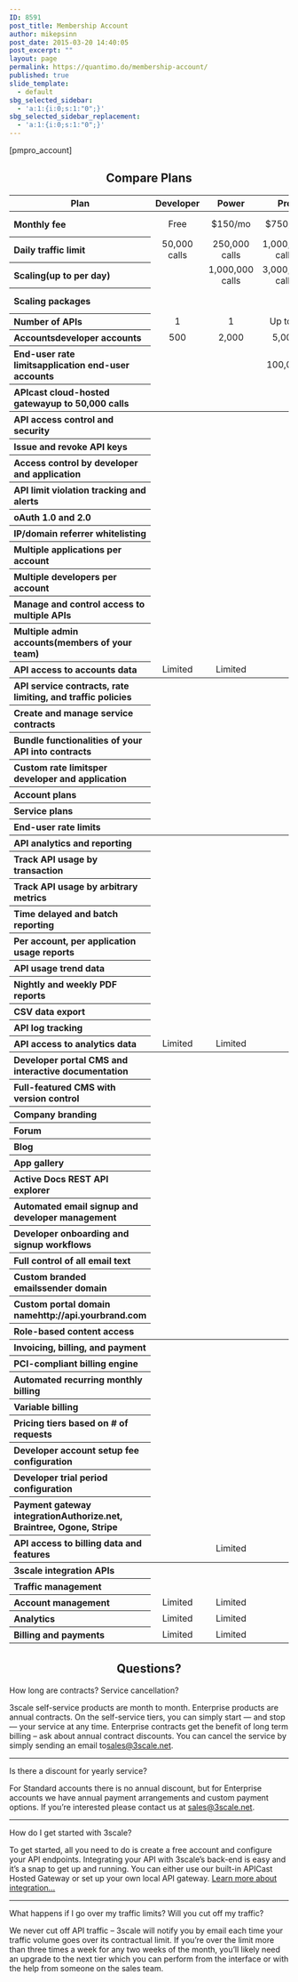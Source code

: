 ```yaml
---
ID: 8591
post_title: Membership Account
author: mikepsinn
post_date: 2015-03-20 14:40:05
post_excerpt: ""
layout: page
permalink: https://quantimo.do/membership-account/
published: true
slide_template:
  - default
sbg_selected_sidebar:
  - 'a:1:{i:0;s:1:"0";}'
sbg_selected_sidebar_replacement:
  - 'a:1:{i:0;s:1:"0";}'
---
```

[pmpro_account]
<h2 class="center" style="text-align: center;">Compare Plans</h2>
<table class="table table-responsive pricing-table" style="height: 2609px;" border="0" width="833">
<thead>
<tr>
<th class="col-md-4 col-sm-8 plan">Plan</th>
<th class="col-md-2 col-sm-1 even plan">Developer</th>
<th class="col-md-2 col-sm-1 plan">Power</th>
<th class="col-md-2 col-sm-1 even plan">Pro</th>
<th class="col-md-2 col-sm-1 plan enterprise">Enterprise</th>
</tr>
</thead>
<tbody>
<tr class="semi">
<th style="text-align: left;">Monthly fee</th>
<td class="even" style="text-align: center;">Free</td>
<td style="text-align: center;">$150/mo</td>
<td class="even" style="text-align: center;">$750/mo</td>
<td style="text-align: center;"><a href="mailto:sales@3scale.net">Contact Us</a></td>
</tr>
<tr>
<th style="text-align: left;">Daily traffic limit</th>
<td class="even" style="text-align: center;">50,000 calls</td>
<td style="text-align: center;">250,000 calls</td>
<td class="even" style="text-align: center;">1,000,000 calls</td>
<td style="text-align: center;">3,000,000 calls</td>
</tr>
<tr>
<th style="text-align: left;">Scaling(up to per day)</th>
<td class="even"></td>
<td style="text-align: center;">1,000,000 calls</td>
<td class="even" style="text-align: center;">3,000,000 calls</td>
<td style="text-align: center;">Unlimited</td>
</tr>
<tr>
<th style="text-align: left;">Scaling packages</th>
<td class="even"></td>
<td><img class=" aligncenter" src="http://www.3scale.net/wp-content/uploads/2015/02/check-140.gif" alt="" /></td>
<td class="even"><img class=" aligncenter" src="http://www.3scale.net/wp-content/uploads/2015/02/check-140.gif" alt="" /></td>
<td style="text-align: center;">Contact sales</td>
</tr>
<tr>
<th style="text-align: left;">Number of APIs</th>
<td class="even" style="text-align: center;">1</td>
<td style="text-align: center;">1</td>
<td class="even" style="text-align: center;">Up to 3</td>
<td style="text-align: center;">Unlimited</td>
</tr>
<tr>
<th style="text-align: left;">Accountsdeveloper accounts</th>
<td class="even" style="text-align: center;">500</td>
<td style="text-align: center;">2,000</td>
<td class="even" style="text-align: center;">5,000</td>
<td style="text-align: center;">Unlimited</td>
</tr>
<tr>
<th style="text-align: left;">End-user rate limitsapplication end-user accounts</th>
<td class="even" style="text-align: left;"></td>
<td></td>
<td class="even" style="text-align: center;">100,000</td>
<td style="text-align: center;">Unlimited</td>
</tr>
<tr>
<th style="text-align: left;">APIcast cloud-hosted gatewayup to 50,000 calls</th>
<td class="even"><img class=" aligncenter" src="http://www.3scale.net/wp-content/uploads/2015/02/check-140.gif" alt="" /></td>
<td><img class=" aligncenter" src="http://www.3scale.net/wp-content/uploads/2015/02/check-140.gif" alt="" /></td>
<td class="even"><img class=" aligncenter" src="http://www.3scale.net/wp-content/uploads/2015/02/check-140.gif" alt="" /></td>
<td><img class=" aligncenter" src="http://www.3scale.net/wp-content/uploads/2015/02/check-140.gif" alt="" /></td>
</tr>
<tr class="wide">
<th style="text-align: left;">API access control and security</th>
<th></th>
<th></th>
<th></th>
<th></th>
</tr>
<tr>
<th style="text-align: left;">Issue and revoke API keys</th>
<td class="even"><img class=" aligncenter" src="http://www.3scale.net/wp-content/uploads/2015/02/check-140.gif" alt="" /></td>
<td><img class=" aligncenter" src="http://www.3scale.net/wp-content/uploads/2015/02/check-140.gif" alt="" /></td>
<td class="even"><img class=" aligncenter" src="http://www.3scale.net/wp-content/uploads/2015/02/check-140.gif" alt="" /></td>
<td><img class=" aligncenter" src="http://www.3scale.net/wp-content/uploads/2015/02/check-140.gif" alt="" /></td>
</tr>
<tr>
<th style="text-align: left;">Access control by developer and application</th>
<td class="even"><img class=" aligncenter" src="http://www.3scale.net/wp-content/uploads/2015/02/check-140.gif" alt="" /></td>
<td><img class=" aligncenter" src="http://www.3scale.net/wp-content/uploads/2015/02/check-140.gif" alt="" /></td>
<td class="even"><img class=" aligncenter" src="http://www.3scale.net/wp-content/uploads/2015/02/check-140.gif" alt="" /></td>
<td><img class=" aligncenter" src="http://www.3scale.net/wp-content/uploads/2015/02/check-140.gif" alt="" /></td>
</tr>
<tr>
<th style="text-align: left;">API limit violation tracking and alerts</th>
<td class="even"><img class=" aligncenter" src="http://www.3scale.net/wp-content/uploads/2015/02/check-140.gif" alt="" /></td>
<td><img class=" aligncenter" src="http://www.3scale.net/wp-content/uploads/2015/02/check-140.gif" alt="" /></td>
<td class="even"><img class=" aligncenter" src="http://www.3scale.net/wp-content/uploads/2015/02/check-140.gif" alt="" /></td>
<td><img class=" aligncenter" src="http://www.3scale.net/wp-content/uploads/2015/02/check-140.gif" alt="" /></td>
</tr>
<tr>
<th style="text-align: left;">oAuth 1.0 and 2.0</th>
<td class="even"><img class=" aligncenter" src="http://www.3scale.net/wp-content/uploads/2015/02/check-140.gif" alt="" /></td>
<td><img class=" aligncenter" src="http://www.3scale.net/wp-content/uploads/2015/02/check-140.gif" alt="" /></td>
<td class="even"><img class=" aligncenter" src="http://www.3scale.net/wp-content/uploads/2015/02/check-140.gif" alt="" /></td>
<td><img class=" aligncenter" src="http://www.3scale.net/wp-content/uploads/2015/02/check-140.gif" alt="" /></td>
</tr>
<tr>
<th style="text-align: left;">IP/domain referrer whitelisting</th>
<td class="even"><img class=" aligncenter" src="http://www.3scale.net/wp-content/uploads/2015/02/check-140.gif" alt="" /></td>
<td><img class=" aligncenter" src="http://www.3scale.net/wp-content/uploads/2015/02/check-140.gif" alt="" /></td>
<td class="even"><img class=" aligncenter" src="http://www.3scale.net/wp-content/uploads/2015/02/check-140.gif" alt="" /></td>
<td><img class=" aligncenter" src="http://www.3scale.net/wp-content/uploads/2015/02/check-140.gif" alt="" /></td>
</tr>
<tr>
<th style="text-align: left;">Multiple applications per account</th>
<td class="even"></td>
<td><img class=" aligncenter" src="http://www.3scale.net/wp-content/uploads/2015/02/check-140.gif" alt="" /></td>
<td class="even"><img class=" aligncenter" src="http://www.3scale.net/wp-content/uploads/2015/02/check-140.gif" alt="" /></td>
<td><img class=" aligncenter" src="http://www.3scale.net/wp-content/uploads/2015/02/check-140.gif" alt="" /></td>
</tr>
<tr>
<th style="text-align: left;">Multiple developers per account</th>
<td class="even"></td>
<td></td>
<td class="even"><img class=" aligncenter" src="http://www.3scale.net/wp-content/uploads/2015/02/check-140.gif" alt="" /></td>
<td><img class=" aligncenter" src="http://www.3scale.net/wp-content/uploads/2015/02/check-140.gif" alt="" /></td>
</tr>
<tr>
<th style="text-align: left;">Manage and control access to multiple APIs</th>
<td class="even"></td>
<td></td>
<td class="even"><img class=" aligncenter" src="http://www.3scale.net/wp-content/uploads/2015/02/check-140.gif" alt="" /></td>
<td><img class=" aligncenter" src="http://www.3scale.net/wp-content/uploads/2015/02/check-140.gif" alt="" /></td>
</tr>
<tr>
<th style="text-align: left;">Multiple admin accounts(members of your team)</th>
<td class="even"></td>
<td></td>
<td class="even"><img class=" aligncenter" src="http://www.3scale.net/wp-content/uploads/2015/02/check-140.gif" alt="" /></td>
<td><img class=" aligncenter" src="http://www.3scale.net/wp-content/uploads/2015/02/check-140.gif" alt="" /></td>
</tr>
<tr>
<th style="text-align: left;">API access to accounts data</th>
<td class="even" style="text-align: center;"><span class="other">Limited</span></td>
<td style="text-align: center;"><span class="other">Limited</span></td>
<td class="even"><img class=" aligncenter" src="http://www.3scale.net/wp-content/uploads/2015/02/check-140.gif" alt="" /></td>
<td><img class=" aligncenter" src="http://www.3scale.net/wp-content/uploads/2015/02/check-140.gif" alt="" /></td>
</tr>
<tr class="wide">
<th style="text-align: left;">API service contracts, rate limiting, and traffic policies</th>
<th></th>
<th></th>
<th></th>
<th></th>
</tr>
<tr>
<th style="text-align: left;">Create and manage service contracts</th>
<td class="even"><img class=" aligncenter" src="http://www.3scale.net/wp-content/uploads/2015/02/check-140.gif" alt="" /></td>
<td><img class=" aligncenter" src="http://www.3scale.net/wp-content/uploads/2015/02/check-140.gif" alt="" /></td>
<td class="even"><img class=" aligncenter" src="http://www.3scale.net/wp-content/uploads/2015/02/check-140.gif" alt="" /></td>
<td><img class=" aligncenter" src="http://www.3scale.net/wp-content/uploads/2015/02/check-140.gif" alt="" /></td>
</tr>
<tr>
<th style="text-align: left;">Bundle functionalities of your API into contracts</th>
<td class="even"><img class=" aligncenter" src="http://www.3scale.net/wp-content/uploads/2015/02/check-140.gif" alt="" /></td>
<td><img class=" aligncenter" src="http://www.3scale.net/wp-content/uploads/2015/02/check-140.gif" alt="" /></td>
<td class="even"><img class=" aligncenter" src="http://www.3scale.net/wp-content/uploads/2015/02/check-140.gif" alt="" /></td>
<td><img class=" aligncenter" src="http://www.3scale.net/wp-content/uploads/2015/02/check-140.gif" alt="" /></td>
</tr>
<tr>
<th style="text-align: left;">Custom rate limitsper developer and application</th>
<td class="even"><img class=" aligncenter" src="http://www.3scale.net/wp-content/uploads/2015/02/check-140.gif" alt="" /></td>
<td><img class=" aligncenter" src="http://www.3scale.net/wp-content/uploads/2015/02/check-140.gif" alt="" /></td>
<td class="even"><img class=" aligncenter" src="http://www.3scale.net/wp-content/uploads/2015/02/check-140.gif" alt="" /></td>
<td><img class=" aligncenter" src="http://www.3scale.net/wp-content/uploads/2015/02/check-140.gif" alt="" /></td>
</tr>
<tr>
<th style="text-align: left;">Account plans</th>
<td class="even"></td>
<td></td>
<td class="even"><img class=" aligncenter" src="http://www.3scale.net/wp-content/uploads/2015/02/check-140.gif" alt="" /></td>
<td><img class=" aligncenter" src="http://www.3scale.net/wp-content/uploads/2015/02/check-140.gif" alt="" /></td>
</tr>
<tr>
<th style="text-align: left;">Service plans</th>
<td class="even"></td>
<td></td>
<td class="even"><img class=" aligncenter" src="http://www.3scale.net/wp-content/uploads/2015/02/check-140.gif" alt="" /></td>
<td><img class=" aligncenter" src="http://www.3scale.net/wp-content/uploads/2015/02/check-140.gif" alt="" /></td>
</tr>
<tr>
<th style="text-align: left;">End-user rate limits</th>
<td class="even"></td>
<td></td>
<td class="even"><img class=" aligncenter" src="http://www.3scale.net/wp-content/uploads/2015/02/check-140.gif" alt="" /></td>
<td><img class=" aligncenter" src="http://www.3scale.net/wp-content/uploads/2015/02/check-140.gif" alt="" /></td>
</tr>
<tr class="wide">
<th style="text-align: left;">API analytics and reporting</th>
<th></th>
<th></th>
<th></th>
<th></th>
</tr>
<tr>
<th style="text-align: left;">Track API usage by transaction</th>
<td class="even"><img class=" aligncenter" src="http://www.3scale.net/wp-content/uploads/2015/02/check-140.gif" alt="" /></td>
<td><img class=" aligncenter" src="http://www.3scale.net/wp-content/uploads/2015/02/check-140.gif" alt="" /></td>
<td class="even"><img class=" aligncenter" src="http://www.3scale.net/wp-content/uploads/2015/02/check-140.gif" alt="" /></td>
<td><img class=" aligncenter" src="http://www.3scale.net/wp-content/uploads/2015/02/check-140.gif" alt="" /></td>
</tr>
<tr>
<th style="text-align: left;">Track API usage by arbitrary metrics</th>
<td class="even"><img class=" aligncenter" src="http://www.3scale.net/wp-content/uploads/2015/02/check-140.gif" alt="" /></td>
<td><img class=" aligncenter" src="http://www.3scale.net/wp-content/uploads/2015/02/check-140.gif" alt="" /></td>
<td class="even"><img class=" aligncenter" src="http://www.3scale.net/wp-content/uploads/2015/02/check-140.gif" alt="" /></td>
<td><img class=" aligncenter" src="http://www.3scale.net/wp-content/uploads/2015/02/check-140.gif" alt="" /></td>
</tr>
<tr>
<th style="text-align: left;">Time delayed and batch reporting</th>
<td class="even"><img class=" aligncenter" src="http://www.3scale.net/wp-content/uploads/2015/02/check-140.gif" alt="" /></td>
<td><img class=" aligncenter" src="http://www.3scale.net/wp-content/uploads/2015/02/check-140.gif" alt="" /></td>
<td class="even"><img class=" aligncenter" src="http://www.3scale.net/wp-content/uploads/2015/02/check-140.gif" alt="" /></td>
<td><img class=" aligncenter" src="http://www.3scale.net/wp-content/uploads/2015/02/check-140.gif" alt="" /></td>
</tr>
<tr>
<th style="text-align: left;">Per account, per application usage reports</th>
<td class="even"><img class=" aligncenter" src="http://www.3scale.net/wp-content/uploads/2015/02/check-140.gif" alt="" /></td>
<td><img class=" aligncenter" src="http://www.3scale.net/wp-content/uploads/2015/02/check-140.gif" alt="" /></td>
<td class="even"><img class=" aligncenter" src="http://www.3scale.net/wp-content/uploads/2015/02/check-140.gif" alt="" /></td>
<td><img class=" aligncenter" src="http://www.3scale.net/wp-content/uploads/2015/02/check-140.gif" alt="" /></td>
</tr>
<tr>
<th style="text-align: left;">API usage trend data</th>
<td class="even"><img class=" aligncenter" src="http://www.3scale.net/wp-content/uploads/2015/02/check-140.gif" alt="" /></td>
<td><img class=" aligncenter" src="http://www.3scale.net/wp-content/uploads/2015/02/check-140.gif" alt="" /></td>
<td class="even"><img class=" aligncenter" src="http://www.3scale.net/wp-content/uploads/2015/02/check-140.gif" alt="" /></td>
<td><img class=" aligncenter" src="http://www.3scale.net/wp-content/uploads/2015/02/check-140.gif" alt="" /></td>
</tr>
<tr>
<th style="text-align: left;">Nightly and weekly PDF reports</th>
<td class="even"><img class=" aligncenter" src="http://www.3scale.net/wp-content/uploads/2015/02/check-140.gif" alt="" /></td>
<td><img class=" aligncenter" src="http://www.3scale.net/wp-content/uploads/2015/02/check-140.gif" alt="" /></td>
<td class="even"><img class=" aligncenter" src="http://www.3scale.net/wp-content/uploads/2015/02/check-140.gif" alt="" /></td>
<td><img class=" aligncenter" src="http://www.3scale.net/wp-content/uploads/2015/02/check-140.gif" alt="" /></td>
</tr>
<tr>
<th style="text-align: left;">CSV data export</th>
<td class="even"><img class=" aligncenter" src="http://www.3scale.net/wp-content/uploads/2015/02/check-140.gif" alt="" /></td>
<td><img class=" aligncenter" src="http://www.3scale.net/wp-content/uploads/2015/02/check-140.gif" alt="" /></td>
<td class="even"><img class=" aligncenter" src="http://www.3scale.net/wp-content/uploads/2015/02/check-140.gif" alt="" /></td>
<td><img class=" aligncenter" src="http://www.3scale.net/wp-content/uploads/2015/02/check-140.gif" alt="" /></td>
</tr>
<tr>
<th style="text-align: left;">API log tracking</th>
<td class="even"></td>
<td></td>
<td class="even"><img class=" aligncenter" src="http://www.3scale.net/wp-content/uploads/2015/02/check-140.gif" alt="" /></td>
<td><img class=" aligncenter" src="http://www.3scale.net/wp-content/uploads/2015/02/check-140.gif" alt="" /></td>
</tr>
<tr>
<th style="text-align: left;">API access to analytics data</th>
<td class="even" style="text-align: center;"><span class="other">Limited</span></td>
<td style="text-align: center;"><span class="other">Limited</span></td>
<td class="even"><img class=" aligncenter" src="http://www.3scale.net/wp-content/uploads/2015/02/check-140.gif" alt="" /></td>
<td><img class=" aligncenter" src="http://www.3scale.net/wp-content/uploads/2015/02/check-140.gif" alt="" /></td>
</tr>
<tr class="wide">
<th style="text-align: left;">Developer portal CMS and interactive documentation</th>
<th></th>
<th></th>
<th></th>
<th></th>
</tr>
<tr>
<th style="text-align: left;">Full-featured CMS with version control</th>
<td class="even"><img class=" aligncenter" src="http://www.3scale.net/wp-content/uploads/2015/02/check-140.gif" alt="" /></td>
<td><img class=" aligncenter" src="http://www.3scale.net/wp-content/uploads/2015/02/check-140.gif" alt="" /></td>
<td class="even"><img class=" aligncenter" src="http://www.3scale.net/wp-content/uploads/2015/02/check-140.gif" alt="" /></td>
<td><img class=" aligncenter" src="http://www.3scale.net/wp-content/uploads/2015/02/check-140.gif" alt="" /></td>
</tr>
<tr>
<th style="text-align: left;">Company branding</th>
<td class="even"><img class=" aligncenter" src="http://www.3scale.net/wp-content/uploads/2015/02/check-140.gif" alt="" /></td>
<td><img class=" aligncenter" src="http://www.3scale.net/wp-content/uploads/2015/02/check-140.gif" alt="" /></td>
<td class="even"><img class=" aligncenter" src="http://www.3scale.net/wp-content/uploads/2015/02/check-140.gif" alt="" /></td>
<td><img class=" aligncenter" src="http://www.3scale.net/wp-content/uploads/2015/02/check-140.gif" alt="" /></td>
</tr>
<tr>
<th style="text-align: left;">Forum</th>
<td class="even"><img class=" aligncenter" src="http://www.3scale.net/wp-content/uploads/2015/02/check-140.gif" alt="" /></td>
<td><img class=" aligncenter" src="http://www.3scale.net/wp-content/uploads/2015/02/check-140.gif" alt="" /></td>
<td class="even"><img class=" aligncenter" src="http://www.3scale.net/wp-content/uploads/2015/02/check-140.gif" alt="" /></td>
<td><img class=" aligncenter" src="http://www.3scale.net/wp-content/uploads/2015/02/check-140.gif" alt="" /></td>
</tr>
<tr>
<th style="text-align: left;">Blog</th>
<td class="even"><img class=" aligncenter" src="http://www.3scale.net/wp-content/uploads/2015/02/check-140.gif" alt="" /></td>
<td><img class=" aligncenter" src="http://www.3scale.net/wp-content/uploads/2015/02/check-140.gif" alt="" /></td>
<td class="even"><img class=" aligncenter" src="http://www.3scale.net/wp-content/uploads/2015/02/check-140.gif" alt="" /></td>
<td><img class=" aligncenter" src="http://www.3scale.net/wp-content/uploads/2015/02/check-140.gif" alt="" /></td>
</tr>
<tr>
<th style="text-align: left;">App gallery</th>
<td class="even"><img class=" aligncenter" src="http://www.3scale.net/wp-content/uploads/2015/02/check-140.gif" alt="" /></td>
<td><img class=" aligncenter" src="http://www.3scale.net/wp-content/uploads/2015/02/check-140.gif" alt="" /></td>
<td class="even"><img class=" aligncenter" src="http://www.3scale.net/wp-content/uploads/2015/02/check-140.gif" alt="" /></td>
<td><img class=" aligncenter" src="http://www.3scale.net/wp-content/uploads/2015/02/check-140.gif" alt="" /></td>
</tr>
<tr>
<th style="text-align: left;">Active Docs REST API explorer</th>
<td class="even"><img class=" aligncenter" src="http://www.3scale.net/wp-content/uploads/2015/02/check-140.gif" alt="" /></td>
<td><img class=" aligncenter" src="http://www.3scale.net/wp-content/uploads/2015/02/check-140.gif" alt="" /></td>
<td class="even"><img class=" aligncenter" src="http://www.3scale.net/wp-content/uploads/2015/02/check-140.gif" alt="" /></td>
<td><img class=" aligncenter" src="http://www.3scale.net/wp-content/uploads/2015/02/check-140.gif" alt="" /></td>
</tr>
<tr>
<th style="text-align: left;">Automated email signup and developer management</th>
<td class="even"><img class=" aligncenter" src="http://www.3scale.net/wp-content/uploads/2015/02/check-140.gif" alt="" /></td>
<td><img class=" aligncenter" src="http://www.3scale.net/wp-content/uploads/2015/02/check-140.gif" alt="" /></td>
<td class="even"><img class=" aligncenter" src="http://www.3scale.net/wp-content/uploads/2015/02/check-140.gif" alt="" /></td>
<td><img class=" aligncenter" src="http://www.3scale.net/wp-content/uploads/2015/02/check-140.gif" alt="" /></td>
</tr>
<tr>
<th style="text-align: left;">Developer onboarding and signup workflows</th>
<td class="even"><img class=" aligncenter" src="http://www.3scale.net/wp-content/uploads/2015/02/check-140.gif" alt="" /></td>
<td><img class=" aligncenter" src="http://www.3scale.net/wp-content/uploads/2015/02/check-140.gif" alt="" /></td>
<td class="even"><img class=" aligncenter" src="http://www.3scale.net/wp-content/uploads/2015/02/check-140.gif" alt="" /></td>
<td><img class=" aligncenter" src="http://www.3scale.net/wp-content/uploads/2015/02/check-140.gif" alt="" /></td>
</tr>
<tr>
<th style="text-align: left;">Full control of all email text</th>
<td class="even"><img class=" aligncenter" src="http://www.3scale.net/wp-content/uploads/2015/02/check-140.gif" alt="" /></td>
<td><img class=" aligncenter" src="http://www.3scale.net/wp-content/uploads/2015/02/check-140.gif" alt="" /></td>
<td class="even"><img class=" aligncenter" src="http://www.3scale.net/wp-content/uploads/2015/02/check-140.gif" alt="" /></td>
<td><img class=" aligncenter" src="http://www.3scale.net/wp-content/uploads/2015/02/check-140.gif" alt="" /></td>
</tr>
<tr>
<th style="text-align: left;">Custom branded emailssender domain</th>
<td class="even"></td>
<td><img class=" aligncenter" src="http://www.3scale.net/wp-content/uploads/2015/02/check-140.gif" alt="" /></td>
<td class="even"><img class=" aligncenter" src="http://www.3scale.net/wp-content/uploads/2015/02/check-140.gif" alt="" /></td>
<td><img class=" aligncenter" src="http://www.3scale.net/wp-content/uploads/2015/02/check-140.gif" alt="" /></td>
</tr>
<tr>
<th style="text-align: left;">Custom portal domain namehttp://api.yourbrand.com</th>
<td class="even"></td>
<td><img class=" aligncenter" src="http://www.3scale.net/wp-content/uploads/2015/02/check-140.gif" alt="" /></td>
<td class="even"><img class=" aligncenter" src="http://www.3scale.net/wp-content/uploads/2015/02/check-140.gif" alt="" /></td>
<td><img class=" aligncenter" src="http://www.3scale.net/wp-content/uploads/2015/02/check-140.gif" alt="" /></td>
</tr>
<tr>
<th style="text-align: left;">Role-based content access</th>
<td class="even"></td>
<td></td>
<td class="even"><img class=" aligncenter" src="http://www.3scale.net/wp-content/uploads/2015/02/check-140.gif" alt="" /></td>
<td><img class=" aligncenter" src="http://www.3scale.net/wp-content/uploads/2015/02/check-140.gif" alt="" /></td>
</tr>
<tr class="wide">
<th style="text-align: left;">Invoicing, billing, and payment</th>
<th></th>
<th></th>
<th></th>
<th></th>
</tr>
<tr>
<th style="text-align: left;">PCI-compliant billing engine</th>
<td class="even"></td>
<td><img class=" aligncenter" src="http://www.3scale.net/wp-content/uploads/2015/02/check-140.gif" alt="" /></td>
<td class="even"><img class=" aligncenter" src="http://www.3scale.net/wp-content/uploads/2015/02/check-140.gif" alt="" /></td>
<td><img class=" aligncenter" src="http://www.3scale.net/wp-content/uploads/2015/02/check-140.gif" alt="" /></td>
</tr>
<tr>
<th style="text-align: left;">Automated recurring monthly billing</th>
<td class="even"></td>
<td><img class=" aligncenter" src="http://www.3scale.net/wp-content/uploads/2015/02/check-140.gif" alt="" /></td>
<td class="even"><img class=" aligncenter" src="http://www.3scale.net/wp-content/uploads/2015/02/check-140.gif" alt="" /></td>
<td><img class=" aligncenter" src="http://www.3scale.net/wp-content/uploads/2015/02/check-140.gif" alt="" /></td>
</tr>
<tr>
<th style="text-align: left;">Variable billing</th>
<td class="even"></td>
<td><img class=" aligncenter" src="http://www.3scale.net/wp-content/uploads/2015/02/check-140.gif" alt="" /></td>
<td class="even"><img class=" aligncenter" src="http://www.3scale.net/wp-content/uploads/2015/02/check-140.gif" alt="" /></td>
<td><img class=" aligncenter" src="http://www.3scale.net/wp-content/uploads/2015/02/check-140.gif" alt="" /></td>
</tr>
<tr>
<th style="text-align: left;">Pricing tiers based on # of requests</th>
<td class="even"></td>
<td><img class=" aligncenter" src="http://www.3scale.net/wp-content/uploads/2015/02/check-140.gif" alt="" /></td>
<td class="even"><img class=" aligncenter" src="http://www.3scale.net/wp-content/uploads/2015/02/check-140.gif" alt="" /></td>
<td><img class=" aligncenter" src="http://www.3scale.net/wp-content/uploads/2015/02/check-140.gif" alt="" /></td>
</tr>
<tr>
<th style="text-align: left;">Developer account setup fee configuration</th>
<td class="even"></td>
<td><img class=" aligncenter" src="http://www.3scale.net/wp-content/uploads/2015/02/check-140.gif" alt="" /></td>
<td class="even"><img class=" aligncenter" src="http://www.3scale.net/wp-content/uploads/2015/02/check-140.gif" alt="" /></td>
<td><img class=" aligncenter" src="http://www.3scale.net/wp-content/uploads/2015/02/check-140.gif" alt="" /></td>
</tr>
<tr>
<th style="text-align: left;">Developer trial period configuration</th>
<td class="even"></td>
<td><img class=" aligncenter" src="http://www.3scale.net/wp-content/uploads/2015/02/check-140.gif" alt="" /></td>
<td class="even"><img class=" aligncenter" src="http://www.3scale.net/wp-content/uploads/2015/02/check-140.gif" alt="" /></td>
<td><img class=" aligncenter" src="http://www.3scale.net/wp-content/uploads/2015/02/check-140.gif" alt="" /></td>
</tr>
<tr>
<th style="text-align: left;">Payment gateway integrationAuthorize.net, Braintree, Ogone, Stripe</th>
<td class="even"></td>
<td><img class=" aligncenter" src="http://www.3scale.net/wp-content/uploads/2015/02/check-140.gif" alt="" /></td>
<td class="even"><img class=" aligncenter" src="http://www.3scale.net/wp-content/uploads/2015/02/check-140.gif" alt="" /></td>
<td><img class=" aligncenter" src="http://www.3scale.net/wp-content/uploads/2015/02/check-140.gif" alt="" /></td>
</tr>
<tr>
<th style="text-align: left;">API access to billing data and features</th>
<td class="even"></td>
<td style="text-align: center;"><span class="other">Limited</span></td>
<td class="even"><img class=" aligncenter" src="http://www.3scale.net/wp-content/uploads/2015/02/check-140.gif" alt="" /></td>
<td><img class=" aligncenter" src="http://www.3scale.net/wp-content/uploads/2015/02/check-140.gif" alt="" /></td>
</tr>
<tr class="wide">
<th style="text-align: left;">3scale integration APIs</th>
<th></th>
<th></th>
<th></th>
<th></th>
</tr>
<tr>
<th style="text-align: left;">Traffic management</th>
<td class="even"><img class=" aligncenter" src="http://www.3scale.net/wp-content/uploads/2015/02/check-140.gif" alt="" /></td>
<td><img class=" aligncenter" src="http://www.3scale.net/wp-content/uploads/2015/02/check-140.gif" alt="" /></td>
<td class="even"><img class=" aligncenter" src="http://www.3scale.net/wp-content/uploads/2015/02/check-140.gif" alt="" /></td>
<td><img class=" aligncenter" src="http://www.3scale.net/wp-content/uploads/2015/02/check-140.gif" alt="" /></td>
</tr>
<tr>
<th style="text-align: left;">Account management</th>
<td class="even" style="text-align: center;"><span class="other">Limited</span></td>
<td style="text-align: center;"><span class="other">Limited</span></td>
<td class="even"><img class=" aligncenter" src="http://www.3scale.net/wp-content/uploads/2015/02/check-140.gif" alt="" /></td>
<td><img class=" aligncenter" src="http://www.3scale.net/wp-content/uploads/2015/02/check-140.gif" alt="" /></td>
</tr>
<tr>
<th style="text-align: left;">Analytics</th>
<td class="even" style="text-align: center;"><span class="other">Limited</span></td>
<td style="text-align: center;"><span class="other">Limited</span></td>
<td class="even"><img class=" aligncenter" src="http://www.3scale.net/wp-content/uploads/2015/02/check-140.gif" alt="" /></td>
<td><img class=" aligncenter" src="http://www.3scale.net/wp-content/uploads/2015/02/check-140.gif" alt="" /></td>
</tr>
<tr>
<th style="text-align: left;">Billing and payments</th>
<td class="even" style="text-align: center;"><span class="other">Limited</span></td>
<td style="text-align: center;"><span class="other">Limited</span></td>
<td class="even"><img class=" aligncenter" src="http://www.3scale.net/wp-content/uploads/2015/02/check-140.gif" alt="" /></td>
<td><img class=" aligncenter" src="http://www.3scale.net/wp-content/uploads/2015/02/check-140.gif" alt="" /></td>
</tr>
<tr class="wide">
<th style="text-align: left;">Service Level Agreement</th>
<th></th>
<th></th>
<th></th>
<th></th>
</tr>
<tr>
<th style="text-align: left;">Standard SLA</th>
<td class="even"><img class=" aligncenter" src="http://www.3scale.net/wp-content/uploads/2015/02/check-140.gif" alt="" /></td>
<td><img class=" aligncenter" src="http://www.3scale.net/wp-content/uploads/2015/02/check-140.gif" alt="" /></td>
<td class="even"></td>
<td></td>
</tr>
<tr>
<th style="text-align: left;">Pro SLA</th>
<td class="even"></td>
<td></td>
<td class="even"><img class=" aligncenter" src="http://www.3scale.net/wp-content/uploads/2015/02/check-140.gif" alt="" /></td>
<td></td>
</tr>
<tr>
<th style="text-align: left;">Premium SLA</th>
<td class="even"></td>
<td></td>
<td class="even"></td>
<td><img class=" aligncenter" src="http://www.3scale.net/wp-content/uploads/2015/02/check-140.gif" alt="" /></td>
</tr>
<tr class="wide">
<th style="text-align: left;">Customer support</th>
<th></th>
<th></th>
<th></th>
<th></th>
</tr>
<tr>
<th style="text-align: left;">Online forum</th>
<td class="even"></td>
<td><img class=" aligncenter" src="http://www.3scale.net/wp-content/uploads/2015/02/check-140.gif" alt="" /></td>
<td class="even"><img class=" aligncenter" src="http://www.3scale.net/wp-content/uploads/2015/02/check-140.gif" alt="" /></td>
<td><img class=" aligncenter" src="http://www.3scale.net/wp-content/uploads/2015/02/check-140.gif" alt="" /></td>
</tr>
<tr>
<th style="text-align: left;">Email support</th>
<td class="even"></td>
<td><img class=" aligncenter" src="http://www.3scale.net/wp-content/uploads/2015/02/check-140.gif" alt="" /></td>
<td class="even"><img class=" aligncenter" src="http://www.3scale.net/wp-content/uploads/2015/02/check-140.gif" alt="" /></td>
<td><img class=" aligncenter" src="http://www.3scale.net/wp-content/uploads/2015/02/check-140.gif" alt="" /></td>
</tr>
<tr>
<th style="text-align: left;">Account representative</th>
<td class="even"></td>
<td></td>
<td class="even"><img class=" aligncenter" src="http://www.3scale.net/wp-content/uploads/2015/02/check-140.gif" alt="" /></td>
<td><img class=" aligncenter" src="http://www.3scale.net/wp-content/uploads/2015/02/check-140.gif" alt="" /></td>
</tr>
<tr>
<th style="text-align: left;">24/7 emergency phone supportL1 incident</th>
<td class="even"></td>
<td></td>
<td class="even"></td>
<td><img class=" aligncenter" src="http://www.3scale.net/wp-content/uploads/2015/02/check-140.gif" alt="" /></td>
</tr>
<tr>
<th style="text-align: left;">Business hours phone supportL2-L3 incidents</th>
<td class="even"></td>
<td></td>
<td class="even"></td>
<td><img class=" aligncenter" src="http://www.3scale.net/wp-content/uploads/2015/02/check-140.gif" alt="" /></td>
</tr>
<tr>
<th style="text-align: left;">Escalation procedure</th>
<td class="even"></td>
<td></td>
<td class="even"></td>
<td><img class=" aligncenter" src="http://www.3scale.net/wp-content/uploads/2015/02/check-140.gif" alt="" /></td>
</tr>
<tr class="wide">
<th style="text-align: left;">Infrastructure</th>
<th></th>
<th></th>
<th></th>
<th></th>
</tr>
<tr>
<th style="text-align: left;">Two levels of failover and redundancyregion, zone</th>
<td class="even"><img class=" aligncenter" src="http://www.3scale.net/wp-content/uploads/2015/02/check-140.gif" alt="" /></td>
<td><img class=" aligncenter" src="http://www.3scale.net/wp-content/uploads/2015/02/check-140.gif" alt="" /></td>
<td class="even"><img class=" aligncenter" src="http://www.3scale.net/wp-content/uploads/2015/02/check-140.gif" alt="" /></td>
<td></td>
</tr>
<tr>
<th style="text-align: left;">Three levels of failover and redundancyregion, zone, networks</th>
<td class="even"></td>
<td></td>
<td class="even"></td>
<td><img class=" aligncenter" src="http://www.3scale.net/wp-content/uploads/2015/02/check-140.gif" alt="" /></td>
</tr>
<tr>
<th style="text-align: left;">Integration with your Akamai infrastructure</th>
<td class="even"></td>
<td></td>
<td class="even"></td>
<td><img class=" aligncenter" src="http://www.3scale.net/wp-content/uploads/2015/02/check-140.gif" alt="" /></td>
</tr>
<tr class="wide">
<th style="text-align: left;">Developer engagement and promotion</th>
<th></th>
<th></th>
<th></th>
<th></th>
</tr>
<tr>
<th style="text-align: left;">Launch promotionblog, social networks, newsletter</th>
<td class="even"><img class=" aligncenter" src="http://www.3scale.net/wp-content/uploads/2015/02/check-140.gif" alt="" /></td>
<td><img class=" aligncenter" src="http://www.3scale.net/wp-content/uploads/2015/02/check-140.gif" alt="" /></td>
<td class="even"><img class=" aligncenter" src="http://www.3scale.net/wp-content/uploads/2015/02/check-140.gif" alt="" /></td>
<td><img class=" aligncenter" src="http://www.3scale.net/wp-content/uploads/2015/02/check-140.gif" alt="" /></td>
</tr>
<tr>
<th style="text-align: left;">Special featuring on 3scale website</th>
<td class="even"></td>
<td></td>
<td class="even"><img class=" aligncenter" src="http://www.3scale.net/wp-content/uploads/2015/02/check-140.gif" alt="" /></td>
<td><img class=" aligncenter" src="http://www.3scale.net/wp-content/uploads/2015/02/check-140.gif" alt="" /></td>
</tr>
<tr>
<th style="text-align: left;">Launch press release MarketWire</th>
<td class="even"></td>
<td></td>
<td class="even" style="text-align: center;">Optional</td>
<td><img class=" aligncenter" src="http://www.3scale.net/wp-content/uploads/2015/02/check-140.gif" alt="" /></td>
</tr>
</tbody>
</table>
<h2 class="center" style="text-align: center;">Questions?</h2>
How long are contracts? Service cancellation?

3scale self-service products are month to month. Enterprise products are annual contracts. On the self-service tiers, you can simply start — and stop — your service at any time. Enterprise contracts get the benefit of long term billing – ask about annual contract discounts. You can cancel the service by simply sending an email to<a href="mailto:sales@3scale.net">sales@3scale.net</a>.

<hr />

Is there a discount for yearly service?

For Standard accounts there is no annual discount, but for Enterprise accounts we have annual payment arrangements and custom payment options. If you’re interested please contact us at <a href="mailto:sales@3scale.net">sales@3scale.net</a>.

<hr />

How do I get started with 3scale?

To get started, all you need to do is create a free account and configure your API endpoints. Integrating your API with 3scale’s back-end is easy and it’s a snap to get up and running. You can either use our built-in APICast Hosted Gateway or set up your own local API gateway. <a href="https://support.3scale.net/get-started/fast-track-integration">Learn more about integration…</a>

<hr />

What happens if I go over my traffic limits? Will you cut off my traffic?

We never cut off API traffic – 3scale will notify you by email each time your traffic volume goes over its contractual limit. If you’re over the limit more than three times a week for any two weeks of the month, you’ll likely need an upgrade to the next tier which you can perform from the interface or with the help from someone on the sales team.
